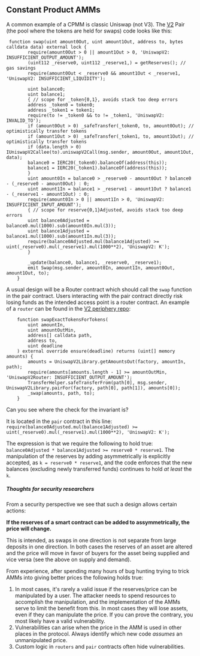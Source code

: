 ## Constant Product AMMs  
A common example of a CPMM is classic Uniswap (not V3). The [V2](https://github.com/Uniswap/v2-core/blob/master/contracts/UniswapV2Pair.sol) Pair (the pool where the tokens are held for swaps) code looks like this:  

```
 function swap(uint amount0Out, uint amount1Out, address to, bytes calldata data) external lock {
        require(amount0Out > 0 || amount1Out > 0, 'UniswapV2: INSUFFICIENT_OUTPUT_AMOUNT');
        (uint112 _reserve0, uint112 _reserve1,) = getReserves(); // gas savings
        require(amount0Out < _reserve0 && amount1Out < _reserve1, 'UniswapV2: INSUFFICIENT_LIQUIDITY');

        uint balance0;
        uint balance1;
        { // scope for _token{0,1}, avoids stack too deep errors
        address _token0 = token0;
        address _token1 = token1;
        require(to != _token0 && to != _token1, 'UniswapV2: INVALID_TO');
        if (amount0Out > 0) _safeTransfer(_token0, to, amount0Out); // optimistically transfer tokens
        if (amount1Out > 0) _safeTransfer(_token1, to, amount1Out); // optimistically transfer tokens
        if (data.length > 0) IUniswapV2Callee(to).uniswapV2Call(msg.sender, amount0Out, amount1Out, data);
        balance0 = IERC20(_token0).balanceOf(address(this));
        balance1 = IERC20(_token1).balanceOf(address(this));
        }
        uint amount0In = balance0 > _reserve0 - amount0Out ? balance0 - (_reserve0 - amount0Out) : 0;
        uint amount1In = balance1 > _reserve1 - amount1Out ? balance1 - (_reserve1 - amount1Out) : 0;
        require(amount0In > 0 || amount1In > 0, 'UniswapV2: INSUFFICIENT_INPUT_AMOUNT');
        { // scope for reserve{0,1}Adjusted, avoids stack too deep errors
        uint balance0Adjusted = balance0.mul(1000).sub(amount0In.mul(3));
        uint balance1Adjusted = balance1.mul(1000).sub(amount1In.mul(3));
        require(balance0Adjusted.mul(balance1Adjusted) >= uint(_reserve0).mul(_reserve1).mul(1000**2), 'UniswapV2: K');
        }

        _update(balance0, balance1, _reserve0, _reserve1);
        emit Swap(msg.sender, amount0In, amount1In, amount0Out, amount1Out, to);
    }
```

A usual design will be a Router contract which should call the `swap` function in the pair contract. Users interacting with the pair contract directly risk losing funds as the intended access point is a router contract. An example of a `router` can be found in the [V2 periphery repo](https://github.com/Uniswap/v2-periphery/blob/master/contracts/UniswapV2Router02.sol):  

```
    function swapExactTokensForTokens(
        uint amountIn,
        uint amountOutMin,
        address[] calldata path,
        address to,
        uint deadline
    ) external override ensure(deadline) returns (uint[] memory amounts) {
        amounts = UniswapV2Library.getAmountsOut(factory, amountIn, path);
        require(amounts[amounts.length - 1] >= amountOutMin, 'UniswapV2Router: INSUFFICIENT_OUTPUT_AMOUNT');
        TransferHelper.safeTransferFrom(path[0], msg.sender, UniswapV2Library.pairFor(factory, path[0], path[1]), amounts[0]);
        _swap(amounts, path, to);
    }
```

Can you see where the check for the invariant is?  

It is located in the `pair` contract in this line:  
`require(balance0Adjusted.mul(balance1Adjusted) >= uint(_reserve0).mul(_reserve1).mul(1000**2), 'UniswapV2: K');`  

The expression is that we require the following to hold true: `balance0Adjusted * balance1Adjusted >= reserve0 * reserve1`. The manipulation of the reserves by adding asymmetrically is explicitly accepted, as `k = reserve0 * reserve1`, and the code enforces that the new balances (excluding newly transferred funds) continues to hold *at least* the `k`. 

##### Thoughts for security researchers  
From a security perspective we see that such a design allows certain actions:  

**If the reserves of a smart contract can be added to assymmetrically, the price will change.**  

This is intended, as swaps in one direction is not separate from large deposits in one direction. In both cases the reserves of an asset are altered and the price will move in favor of buyers for the asset being supplied and vice versa (see the above on supply and demand).  

From experience, after spending many hours of bug hunting trying to trick AMMs into giving better prices the following holds true:  
1. In most cases, it's rarely a valid issue if the reserves/price can be manipulated by a user. The attacker needs to spend resources to accomplish the manipulation, and the implementation of the AMMs serve to limit the benefit from this. In most cases they will lose assets, even if they can manipulate the price. If you can prove the contrary, you most likely have a valid vulnerability.
2. Vulnerabilities can arise when the price in the AMM is used in other places in the protocol. Always identify which new code *assumes* an unmanipulated price.
3. Custom logic in `routers` and `pair` contracts often hide vulnerabilities.

